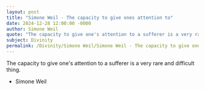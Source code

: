 ```yaml
---
layout: post
title: "Simone Weil - The capacity to give ones attention to"
date: 2024-12-28 12:00:00 -0000
author: Simone Weil
quote: "The capacity to give one's attention to a sufferer is a very rare and difficult thing."
subject: Divinity
permalink: /Divinity/Simone Weil/Simone Weil - The capacity to give ones attention to
---
```


The capacity to give one's attention to a sufferer is a very rare and difficult thing.

- Simone Weil
